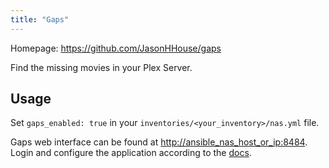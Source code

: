```yaml
---
title: "Gaps"
---
```


Homepage: <https://github.com/JasonHHouse/gaps>

Find the missing movies in your Plex Server.

## Usage

Set `gaps_enabled: true` in your `inventories/<your_inventory>/nas.yml` file.

Gaps web interface can be found at <http://ansible_nas_host_or_ip:8484>. Login and configure the application according to the [docs](https://github.com/JasonHHouse/Gaps/blob/master/README.md).
